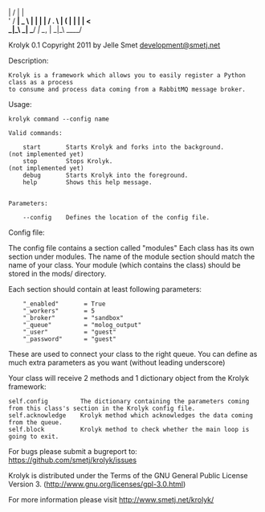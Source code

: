  |  /              |         |    
  ' /    __|  _ \   |  |   |  |  / 
  . \   |    (   |  |  |   |    <  
 _|\_\ _|   \___/  _| \__, | _|\_\ 
                      ____/    

Krolyk 0.1 Copyright 2011 by Jelle Smet <development@smetj.net>

		
Description:

    Krolyk is a framework which allows you to easily register a Python class as a process 
    to consume and process data coming from a RabbitMQ message broker.
    
Usage:
        
    krolyk command --config name
    
    Valid commands:

        start       Starts Krolyk and forks into the background.        (not implemented yet)
        stop        Stops Krolyk.                                       (not implemented yet)
        debug       Starts Krolyk into the foreground.
        help        Shows this help message.
    

    Parameters:

        --config    Defines the location of the config file.


Config file:

The config file contains a section called "modules"
Each class has its own section under modules.  The name of the module section should match the name of your class.
Your module (which contains the class) should be stored in the mods/ directory.

Each section should contain at least following parameters:
    
        "_enabled"       = True
        "_workers"       = 5
        "_broker"        = "sandbox"
        "_queue"         = "molog_output"
        "_user"          = "guest"
        "_password"      = "guest"

These are used to connect your class to the right queue.
You can define as much extra parameters as you want (without leading underscore)

Your class will receive 2 methods and 1 dictionary object from the Krolyk framework:

    self.config         The dictionary containing the parameters coming from this class's section in the Krolyk config file.
    self.acknowledge    Krolyk method which acknowledges the data coming from the queue.
    self.block          Krolyk method to check whether the main loop is going to exit.


For bugs please submit a bugreport to: 
    https://github.com/smetj/krolyk/issues


Krolyk is distributed under the Terms of the GNU General Public License Version 3. (http://www.gnu.org/licenses/gpl-3.0.html)

For more information please visit http://www.smetj.net/krolyk/
